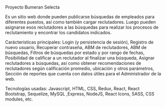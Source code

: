 Proyecto Bumeran Selecta

Es un sitio web donde pueden publicarse búsquedas de empleados para diferentes puestos, así como también cargar reclutadores. Luego pueden asignarse esos reclutadores a las búsquedas para realizar los procesos de reclutamiento y encontrar los candidatos indicados.

Carácteristicas principales: 
Login (y persistencia de sesión),
Registro de nuevo usuario,
Recuperar contraseña,
ABM de reclutadores,
ABM de búsquedas,
Filtros de búsquedas por estado y por rango de fechas,
Posibilidad de calificar a un reclutador al finalizar una búsqueda,
Asignar reclutadores a búsquedas, así como obtener recomendaciones de reclutadores según calificación promedio, ubicación y otros parámetros,
Sección de reportes que cuenta con datos útiles para el Administrador de la web.

Tecnologías usadas: Javascript, HTML, CSS, Redux, React, React Bootstrap, Sequelize, MySQL ,Express, NodeJS, React Icons, SASS, CSS modules, etc.
